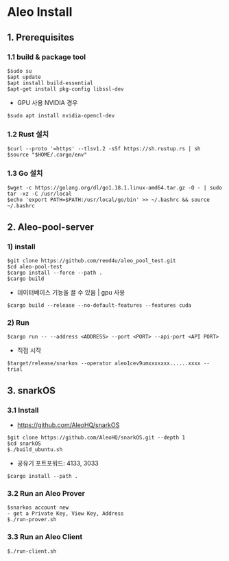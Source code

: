 
# Aleo Install

## 1. Prerequisites

### 1.1 build & package tool
```
$sudo su
$apt update
$apt install build-essential
$apt-get install pkg-config libssl-dev
```
- GPU 사용 NVIDIA 경우
```
$sudo apt install nvidia-opencl-dev
```
### 1.2 Rust 설치
```
$curl --proto '=https' --tlsv1.2 -sSf https://sh.rustup.rs | sh
$source "$HOME/.cargo/env"
```
### 1.3 Go 설치
```
$wget -c https://golang.org/dl/go1.18.1.linux-amd64.tar.gz -O - | sudo tar -xz -C /usr/local
$echo 'export PATH=$PATH:/usr/local/go/bin' >> ~/.bashrc && source ~/.bashrc
```

## 2. Aleo-pool-server
### 1) install
```
$git clone https://github.com/reed4u/aleo_pool_test.git
$cd aleo-pool-test
$cargo install --force --path .
$cargo build
```
- 데이터베이스 기능을 끌 수 있음 | gpu 사용
```
$cargo build --release --no-default-features --features cuda
```
### 2) Run
```
$cargo run -- --address <ADDRESS> --port <PORT> --api-port <API PORT>
```
- 직접 시작
```
$target/release/snarkos --operator aleo1cev9umxxxxxxx......xxxx --trial
```

## 3. snarkOS

### 3.1 Install
- https://github.com/AleoHQ/snarkOS
```
$git clone https://github.com/AleoHQ/snarkOS.git --depth 1
$cd snarkOS
$./build_ubuntu.sh
```
- 공유기 포트포워드: 4133, 3033
```
$cargo install --path .
```

### 3.2 Run an Aleo Prover
```
$snarkos account new
- get a Private Key, View Key, Address
$./run-prover.sh
```
### 3.3 Run an Aleo Client
```
$./run-client.sh
```




